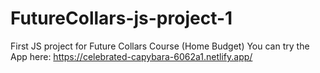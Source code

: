# FutureCollars-js-project-1
First JS project for Future Collars Course (Home Budget)
You can try the App here: https://celebrated-capybara-6062a1.netlify.app/
